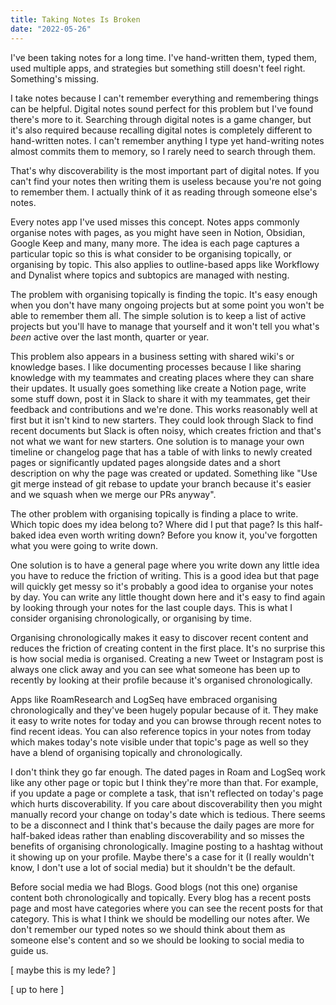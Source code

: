 ```yaml
---
title: Taking Notes Is Broken
date: "2022-05-26"
---
```


I've been taking notes for a long time. I've hand-written them, typed them, used multiple apps, and strategies but something still doesn't feel right. Something's missing.

I take notes because I can't remember everything and remembering things can be helpful. Digital notes sound perfect for this problem but I've found there's more to it. Searching through digital notes is a game changer, but it's also required because recalling digital notes is completely different to hand-written notes. I can't remember anything I type yet hand-writing notes almost commits them to memory, so I rarely need to search through them.

That's why discoverability is the most important part of digital notes. If you can't find your notes then writing them is useless because you're not going to remember them. I actually think of it as reading through someone else's notes.

Every notes app I've used misses this concept. Notes apps commonly organise notes with pages, as you might have seen in Notion, Obsidian, Google Keep and many, many more. The idea is each page captures a particular topic so this is what consider to be organising topically, or organising by topic. This also applies to outline-based apps like Workflowy and Dynalist where topics and subtopics are managed with nesting.

The problem with organising topically is finding the topic. It's easy enough when you don't have many ongoing projects but at some point you won't be able to remember them all. The simple solution is to keep a list of active projects but you'll have to manage that yourself and it won't tell you what's _been_ active over the last month, quarter or year.

This problem also appears in a business setting with shared wiki's or knowledge bases. I like documenting processes because I like sharing knowledge with my teammates and creating places where they can share their updates. It usually goes something like create a Notion page, write some stuff down, post it in Slack to share it with my teammates, get their feedback and contributions and we're done. This works reasonably well at first but it isn't kind to new starters. They could look through Slack to find recent documents but Slack is often noisy, which creates friction and that's not what we want for new starters. One solution is to manage your own timeline or changelog page that has a table of with links to newly created pages or significantly updated pages alongside dates and a short description on why the page was created or updated. Something like "Use git merge instead of git rebase to update your branch because it's easier and we squash when we merge our PRs anyway".

The other problem with organising topically is finding a place to write. Which topic does my idea belong to? Where did I put that page? Is this half-baked idea even worth writing down? Before you know it, you've forgotten what you were going to write down.

One solution is to have a general page where you write down any little idea you have to reduce the friction of writing. This is a good idea but that page will quickly get messy so it's probably a good idea to organise your notes by day. You can write any little thought down here and it's easy to find again by looking through your notes for the last couple days. This is what I consider organising chronologically, or organising by time.

Organising chronologically makes it easy to discover recent content and reduces the friction of creating content in the first place. It's no surprise this is how social media is organised. Creating a new Tweet or Instagram post is always one click away and you can see what someone has been up to recently by looking at their profile because it's organised chronologically.

Apps like RoamResearch and LogSeq have embraced organising chronologically and they've been hugely popular because of it. They make it easy to write notes for today and you can browse through recent notes to find recent ideas. You can also reference topics in your notes from today which makes today's note visible under that topic's page as well so they have a blend of organising topically and chronologically.

I don't think they go far enough. The dated pages in Roam and LogSeq work like any other page or topic but I think they're more than that. For example, if you update a page or complete a task, that isn't reflected on today's page which hurts discoverability. If you care about discoverability then you might manually record your change on today's date which is tedious. There seems to be a disconnect and I think that's because the daily pages are more for half-baked ideas rather than enabling discoverability and so misses the benefits of organising chronologically. Imagine posting to a hashtag without it showing up on your profile. Maybe there's a case for it (I really wouldn't know, I don't use a lot of social media) but it shouldn't be the default.

Before social media we had Blogs. Good blogs (not this one) organise content both chronologically and topically. Every blog has a recent posts page and most have categories where you can see the recent posts for that category. This is what I think we should be modelling our notes after. We don't remember our typed notes so we should think about them as someone else's content and so we should be looking to social media to guide us.

[ maybe this is my lede? ]

[ up to here ]
